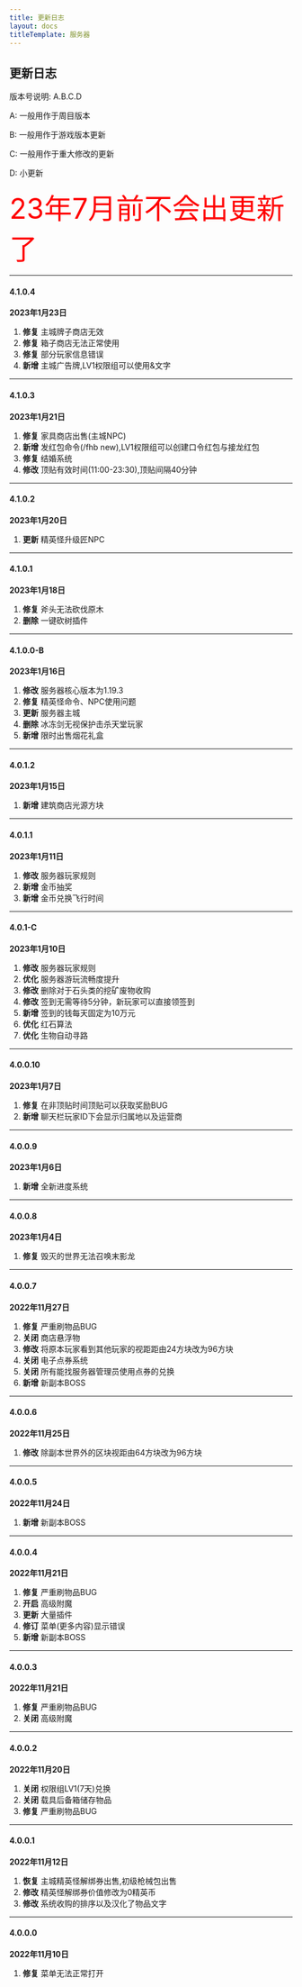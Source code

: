 ```yaml
---
title: 更新日志
layout: docs
titleTemplate: 服务器
---
```

## 更新日志

版本号说明: A.B.C.D

A: 一般用作于周目版本

B: 一般用作于游戏版本更新

C: 一般用作于重大修改的更新

D: 小更新

<a style="color: red;font-size: 50;">23年7月前不会出更新了</a>

------------
#### 4.1.0.4
**2023年1月23日**
1. **修复** 主城牌子商店无效
2. **修复** 箱子商店无法正常使用
3. **修复** 部分玩家信息错误
4. **新增** 主城广告牌,LV1权限组可以使用&文字
---
#### 4.1.0.3
**2023年1月21日**
1. **修复** 家具商店出售(主城NPC)
2. **新增** 发红包命令(/fhb new),LV1权限组可以创建口令红包与接龙红包
3. **修复** 结婚系统
4. **修改** 顶贴有效时间(11:00-23:30),顶贴间隔40分钟
---
#### 4.1.0.2
**2023年1月20日**
1. **更新** 精英怪升级匠NPC
---
#### 4.1.0.1
**2023年1月18日**
1. **修复** 斧头无法砍伐原木
2. **删除** 一键砍树插件
---
#### 4.1.0.0-B
**2023年1月16日**
1. **修改** 服务器核心版本为1.19.3
2. **修复** 精英怪命令、NPC使用问题
3. **更新** 服务器主城
4. **删除** 冰冻剑无视保护击杀天堂玩家
5. **新增** 限时出售烟花礼盒
---
#### 4.0.1.2
**2023年1月15日**
1. **新增** 建筑商店光源方块
---
#### 4.0.1.1
**2023年1月11日**
1. **修改** 服务器玩家规则
2. **新增** 金币抽奖
3. **新增** 金币兑换飞行时间
---
#### 4.0.1-C
**2023年1月10日**
1. **修改** 服务器玩家规则
2. **优化** 服务器游玩流畅度提升
3. **修改** 删除对于石头类的挖矿废物收购
4. **修改** 签到无需等待5分钟，新玩家可以直接领签到
5. **新增** 签到的钱每天固定为10万元
6. **优化** 红石算法
7. **优化** 生物自动寻路
---
#### 4.0.0.10
**2023年1月7日**
1. **修复** 在非顶贴时间顶贴可以获取奖励BUG
2. **新增** 聊天栏玩家ID下会显示归属地以及运营商
---
#### 4.0.0.9
**2023年1月6日**
1. **新增** 全新进度系统
---
#### 4.0.0.8
**2023年1月4日**
1. **修复** 毁灭的世界无法召唤末影龙
---
#### 4.0.0.7
**2022年11月27日**
1. **修复** 严重刷物品BUG
2. **关闭** 商店悬浮物
3. **修改** 将原本玩家看到其他玩家的视距距由24方块改为96方块
4. **关闭** 电子点券系统
5. **关闭** 所有能找服务器管理员使用点券的兑换
6. **新增** 新副本BOSS
---
#### 4.0.0.6
**2022年11月25日**
1. **修改** 除副本世界外的区块视距由64方块改为96方块
---
#### 4.0.0.5
**2022年11月24日**
1. **新增** 新副本BOSS
 ---
#### 4.0.0.4
**2022年11月21日**
1. **修复** 严重刷物品BUG
2. **开启** 高级附魔
3. **更新** 大量插件
4. **修订** 菜单(更多内容)显示错误
5. **新增** 新副本BOSS
---
#### 4.0.0.3
**2022年11月21日**
1. **修复** 严重刷物品BUG
2. **关闭** 高级附魔
---
#### 4.0.0.2
**2022年11月20日**
1. **关闭** 权限组LV1(7天)兑换
2. **关闭** 载具后备箱储存物品
3. **修复** 严重刷物品BUG
---
#### 4.0.0.1
**2022年11月12日**
1. **恢复** 主城精英怪解绑券出售,初级枪械包出售
2. **修改** 精英怪解绑券价值修改为0精英币
3. **修改** 系统收购的排序以及汉化了物品文字
---
#### 4.0.0.0
**2022年11月10日**
1. **修复** 菜单无法正常打开 
